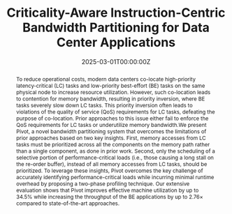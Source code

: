 ---
title: 'Criticality-Aware Instruction-Centric Bandwidth Partitioning for Data Center Applications'

# Authors
# If you created a profile for a user (e.g. the default `admin` user), write the username (folder name) here
# and it will be replaced with their full name and linked to their profile.
authors:
  - Liren Zhu
  - Liujia Li
  - Jianyu Wu
  - Yiming Yao
  - Zhan Shi
  - Jie Zhang
  - Zhenlin Wang
  - Xiaolin Wang
  - Yingwei Luo
  - Diyu Zhou
# # Author notes (optional)
# author_notes:
#   - 'Equal contribution'
#   - 'Equal contribution'

date: '2025-03-01T00:00:00Z'
doi: '10.1109/HPCA61900.2025.00042'

# Schedule page publish date (NOT publication's date).
publishDate: '2025-01-01T00:00:00Z'

# Publication type.
# Accepts a single type but formatted as a YAML list (for Hugo requirements).
# Enter a publication type from the CSL standard.
publication_types: ['paper-conference']

# Publication name and optional abbreviated publication name.
publication: In *2025 IEEE International Symposium on High Performance Computer Architecture (HPCA)*
publication_short: In *HPCA 25*

abstract: 'To reduce operational costs, modern data centers co-locate high-priority latency-critical (LC) tasks and low-priority best-effort (BE) tasks on the same physical node to increase resource utilization. However, such co-location leads to contention for memory bandwidth, resulting in priority inversion, where BE tasks severely slow down LC tasks. This priority inversion often leads to violations of the quality of service (QoS) requirements for LC tasks, defeating the purpose of co-location. Prior approaches to this issue either fail to enforce the QoS requirements for LC tasks or underutilize memory bandwidth.We present Pivot, a novel bandwidth partitioning system that overcomes the limitations of prior approaches based on two key insights. First, memory accesses from LC tasks must be prioritized across all the components on the memory path rather than a single component, as done in prior work. Second, only the scheduling of a selective portion of performance-critical loads (i.e., those causing a long stall on the re-order buffer), instead of all memory accesses from LC tasks, should be prioritized. To leverage these insights, Pivot overcomes the key challenge of accurately identifying performance-critical loads while incurring minimal runtime overhead by proposing a two-phase profiling technique. Our extensive evaluation shows that Pivot improves effective machine utilization by up to 34.5% while increasing the throughput of the BE applications by up to 2.76× compared to state-of-the-art approaches.'

# Summary. An optional shortened abstract.
summary: ''

tags: []

# Display this page in the Featured widget?
featured: true

# Custom links (uncomment lines below)
# links:
# - name: Custom Link
#   url: http://example.org

url_pdf: 'https://ieeexplore.ieee.org/stamp/stamp.jsp?tp=&arnumber=10946736&tag=1'
url_code: 'https://github.com/TELOS-syslab/Pivot'
url_dataset: ''
url_poster: ''
url_project: ''
url_slides: ''
url_source: ''
url_video: ''

# Featured image
# To use, add an image named `featured.jpg/png` to your page's folder.
# image:
#   caption: 'Image credit: [**Unsplash**](https://unsplash.com/photos/pLCdAaMFLTE)'
#   focal_point: ''
#   preview_only: false

# Associated Projects (optional).
#   Associate this publication with one or more of your projects.
#   Simply enter your project's folder or file name without extension.
#   E.g. `internal-project` references `content/project/internal-project/index.md`.
#   Otherwise, set `projects: []`.
# projects:
#   - example

# Slides (optional).
#   Associate this publication with Markdown slides.
#   Simply enter your slide deck's filename without extension.
#   E.g. `slides: "example"` references `content/slides/example/index.md`.
#   Otherwise, set `slides: ""`.
# slides: example
---